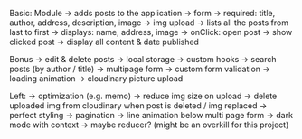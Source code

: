 Basic:
  Module
  -> adds posts to the application
    -> form
      -> required: title, author, address, description, image
      -> img upload
  -> lists all the posts from last to first
      -> displays: name, address, image
      -> onClick: open post
  -> show clicked post
    -> display all content & date published


Bonus
 -> edit & delete posts
 -> local storage
 -> custom hooks
 -> search posts (by author / title)
 -> multipage form
 -> custom form validation
 -> loading animation
 -> cloudinary picture upload

 
 Left:
  -> optimization (e.g. memo)
  -> reduce img size on upload
  -> delete uploaded img from cloudinary when post is deleted / img replaced
  -> perfect styling
  -> pagination
  -> line animation below multi page form
  -> dark mode with context
  -> maybe reducer? (might be an overkill for this project)
